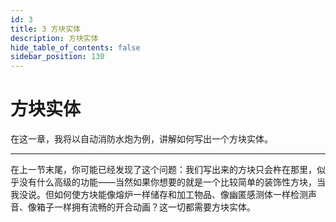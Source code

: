 ```yaml
---
id: 3
title: 3 方块实体
description: 方块实体
hide_table_of_contents: false
sidebar_position: 130
---
```


# 方块实体

在这一章，我将以自动消防水炮为例，讲解如何写出一个方块实体。

---

在上一节末尾，你可能已经发现了这个问题：我们写出来的方块只会杵在那里，似乎没有什么高级的功能——当然如果你想要的就是一个比较简单的装饰性方块，当我没说。但如何使方块能像熔炉一样储存和加工物品、像幽匿感测体一样检测声音、像箱子一样拥有流畅的开合动画？这一切都需要方块实体。

